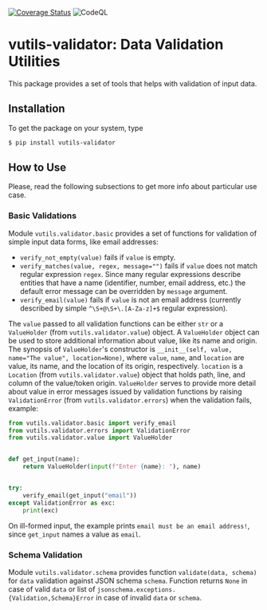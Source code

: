 [![Coverage Status](https://coveralls.io/repos/github/i386x/vutils-validator/badge.svg?branch=main)](https://coveralls.io/github/i386x/vutils-validator?branch=main)
![CodeQL](https://github.com/i386x/vutils-validator/actions/workflows/codeql.yml/badge.svg)

# vutils-validator: Data Validation Utilities

This package provides a set of tools that helps with validation of input data.

## Installation

To get the package on your system, type
```sh
$ pip install vutils-validator
```

## How to Use

Please, read the following subsections to get more info about particular use
case.

### Basic Validations

Module `vutils.validator.basic` provides a set of functions for validation of
simple input data forms, like email addresses:
* `verify_not_empty(value)` fails if `value` is empty.
* `verify_matches(value, regex, message="")` fails if `value` does not match
  regular expression `regex`. Since many regular expressions describe entities
  that have a name (identifier, number, email address, etc.) the default error
  message can be overridden by `message` argument.
* `verify_email(value)` fails if `value` is not an email address (currently
  described by simple `^\S+@\S+\.[A-Za-z]+$` regular expression).

The `value` passed to all validation functions can be either `str` or a
`ValueHolder` (from `vutils.validator.value`) object. A `ValueHolder` object
can be used to store additional information about value, like its name and
origin. The synopsis of `ValueHolder`'s constructor is
`__init__(self, value, name="The value", location=None)`, where `value`,
`name`, and `location` are value, its name, and the location of its origin,
respectively. `location` is a `Location` (from `vutils.validator.value`) object
that holds path, line, and column of the value/token origin. `ValueHolder`
serves to provide more detail about value in error messages issued by
validation functions by raising `ValidationError` (from
`vutils.validator.errors`) when the validation fails, example:
```python
from vutils.validator.basic import verify_email
from vutils.validator.errors import ValidationError
from vutils.validator.value import ValueHolder


def get_input(name):
    return ValueHolder(input(f"Enter {name}: "), name)


try:
    verify_email(get_input("email"))
except ValidationError as exc:
    print(exc)
```

On ill-formed input, the example prints `email must be an email address!`,
since `get_input` names a value as `email`.

### Schema Validation

Module `vutils.validator.schema` provides function `validate(data, schema)` for
`data` validation against JSON schema `schema`. Function returns `None` in case
of valid `data` or list of `jsonschema.exceptions.{Validation,Schema}Error` in
case of invalid `data` or `schema`.
